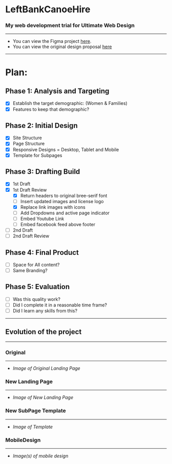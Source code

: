 # LeftBankCanoeHire
### My web development trial for Ultimate Web Design

---

- You can view the Figma project [here](https://www.figma.com/files/project/24930733/LeftBankCanoe).
- You can view the original design proposal [here](https://docs.google.com/presentation/d/1PWN0VW3nIfn-EHy35xhY78X3SZEDh-8Zp8Qg7f8cwCE/edit?usp=sharing)

---
# Plan:

## Phase 1: Analysis and Targeting

- [x] Establish the target demographic: (Women & Families)
- [x] Features to keep that demographic?

## Phase 2: Initial Design

- [x] Site Structure
- [x] Page Structure
- [x] Responsive Designs = Desktop, Tablet and Mobile
- [x] Template for Subpages

## Phase 3: Drafting Build

- [x] 1st Draft
- [x] 1st Draft Review
     - [x] Return headers to original bree-serif font
     - [ ] Insert updated images and license logo
     - [x] Replace link images with icons
     - [ ] Add Dropdowns and active page indicator
     - [ ] Embed Youtube Link
     - [ ] Embed facebook feed above footer
- [ ] 2nd Draft
- [ ] 2nd Draft Review

## Phase 4: Final Product

- [ ] Space for All content?
- [ ] Same Branding?

## Phase 5: Evaluation

- [ ] Was this quality work?
- [ ] Did I complete it in a reasonable time frame?
- [ ] Did I learn any skills from this?

---

## Evolution of the project
---

### Original 
---
- *Image of Original Landing Page* 
### New Landing Page
---
- *Image of New Landing Page*
### New SubPage Template
---
- *Image of Template*
### MobileDesign
---
- *Image(s) of mobile design*
